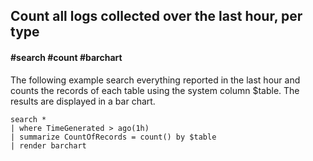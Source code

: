 ## Count all logs collected over the last hour, per type
#### #search #count #barchart
<!-- article_id: 3107‎2017‏‎03827033 -->

The following example search everything reported in the last hour and counts the records of each table using the system column $table.
The results are displayed in a bar chart.

```OQL
search *
| where TimeGenerated > ago(1h) 
| summarize CountOfRecords = count() by $table
| render barchart
```